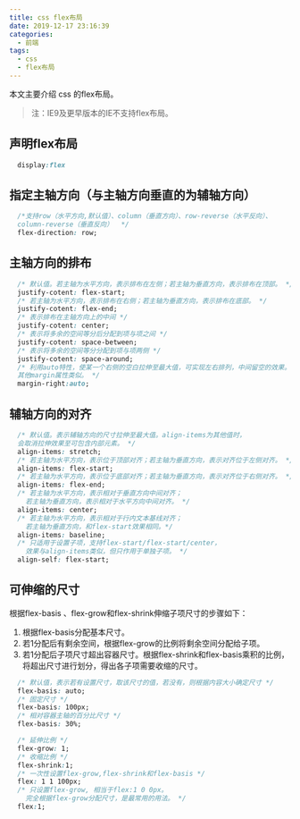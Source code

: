 ```yaml
---
title: css flex布局
date: 2019-12-17 23:16:39
categories:
  - 前端
tags:
  - css
  - flex布局
---
```


本文主要介绍 css 的flex布局。
<!-- more -->
> 注：IE9及更早版本的IE不支持flex布局。

## 声明flex布局
```css
  display:flex
```

## 指定主轴方向（与主轴方向垂直的为辅轴方向）
```css
  /*支持row（水平方向,默认值）、column（垂直方向）、row-reverse（水平反向）、
  column-reverse（垂直反向）  */
  flex-direction: row;
```

## 主轴方向的排布
```css
  /* 默认值。若主轴为水平方向，表示排布在左侧；若主轴为垂直方向，表示排布在顶部。 */
  justify-cotent: flex-start;
  /* 若主轴为水平方向，表示排布在右侧；若主轴为垂直方向，表示排布在底部。 */
  justify-cotent: flex-end;
  /* 表示排布在主轴方向上的中间 */
  justify-cotent: center;
  /* 表示将多余的空间等分后分配到项与项之间 */
  justify-cotent: space-between;
  /* 表示将多余的空间等分分配到项与项两侧 */
  justify-cotent: space-around;
  /* 利用auto特性，使某一个右侧的空白拉伸至最大值，可实现左右排列，中间留空的效果。
  其他margin属性类似。 */
  margin-right:auto;
```

## 辅轴方向的对齐
```css
  /* 默认值。表示辅轴方向的尺寸拉伸至最大值。align-items为其他值时，
  会取消拉伸效果至可包含内部元素。 */
  align-items: stretch;
  /* 若主轴为水平方向，表示位于顶部对齐；若主轴为垂直方向，表示对齐位于左侧对齐。 */
  align-items: flex-start;
  /* 若主轴为水平方向，表示位于底部对齐；若主轴为垂直方向，表示对齐位于右侧对齐。 */
  align-items: flex-end;
  /* 若主轴为水平方向，表示相对于垂直方向中间对齐；
    若主轴为垂直方向，表示相对于水平方向中间对齐。 */
  align-items: center;
  /* 若主轴为水平方向，表示相对于行内文本基线对齐； 
    若主轴为垂直方向，和flex-start效果相同。*/
  align-items: baseline;
  /* 只适用于设置子项，支持flex-start/flex-start/center，
    效果与align-items类似，但只作用于单独子项。 */
  align-self: flex-start;
```

## 可伸缩的尺寸
根据flex-basis 、flex-grow和flex-shrink伸缩子项尺寸的步骤如下：
1. 根据flex-basis分配基本尺寸。
2. 若1分配后有剩余空间，根据flex-grow的比例将剩余空间分配给子项。
3. 若1分配后子项尺寸超出容器尺寸。根据flex-shrink和flex-basis乘积的比例，
   将超出尺寸进行划分，得出各子项需要收缩的尺寸。

```css
  /* 默认值，表示若有设置尺寸，取该尺寸的值，若没有，则根据内容大小确定尺寸 */
  flex-basis: auto;
  /* 固定尺寸 */
  flex-basis: 100px;
  /* 相对容器主轴的百分比尺寸 */
  flex-basis: 30%;
```

```css
  /* 延伸比例 */
  flex-grow: 1;
  /* 收缩比例 */
  flex-shrink:1;
  /* 一次性设置flex-grow,flex-shrink和flex-basis */
  flex: 1 1 100px;
  /* 只设置flex-grow, 相当于flex:1 0 0px。
    完全根据flex-grow分配尺寸，是最常用的用法。 */
  flex:1;
```

